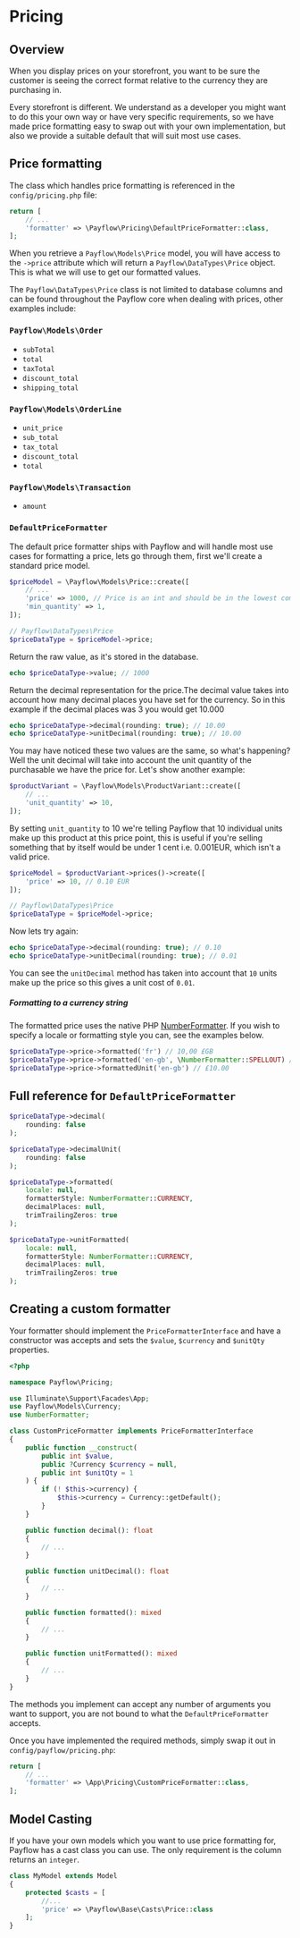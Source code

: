 # Pricing

## Overview

When you display prices on your storefront, you want to be sure the customer is seeing the correct format relative to
the currency they are purchasing in.

Every storefront is different. We understand as a developer you might want to do this your own way or have very specific
requirements, so we have made price formatting easy to swap out with your own implementation, but also we provide a
suitable default that will suit most use cases.

## Price formatting

The class which handles price formatting is referenced in the `config/pricing.php` file:

```php
return [
    // ...
    'formatter' => \Payflow\Pricing\DefaultPriceFormatter::class,
];
```

When you retrieve a `Payflow\Models\Price` model, you will have access to the `->price` attribute which will return
a `Payflow\DataTypes\Price` object. This is what we will use to get our formatted values.

The `Payflow\DataTypes\Price` class is not limited to database columns and can be found throughout the Payflow core when
dealing with prices, other examples include:

### `Payflow\Models\Order`

- `subTotal`
- `total`
- `taxTotal`
- `discount_total`
- `shipping_total`

### `Payflow\Models\OrderLine`

- `unit_price`
- `sub_total`
- `tax_total`
- `discount_total`
- `total`

### `Payflow\Models\Transaction`

- `amount`

### `DefaultPriceFormatter`

The default price formatter ships with Payflow and will handle most use cases for formatting a price, lets go through
them, first we'll create a standard price model.

```php
$priceModel = \Payflow\Models\Price::create([
    // ...
    'price' => 1000, // Price is an int and should be in the lowest common denominator
    'min_quantity' => 1,
]);

// Payflow\DataTypes\Price
$priceDataType = $priceModel->price;
```

Return the raw value, as it's stored in the database.

```php
echo $priceDataType->value; // 1000
```

Return the decimal representation for the price.The decimal value takes into account how many decimal places you have
set for the currency. So in this example if the
decimal places was 3 you would get 10.000

```php
echo $priceDataType->decimal(rounding: true); // 10.00
echo $priceDataType->unitDecimal(rounding: true); // 10.00
```

You may have noticed these two values are the same, so what's happening? Well the unit decimal will take into account
the unit quantity of the purchasable we have the price for. Let's show another example:

```php
$productVariant = \Payflow\Models\ProductVariant::create([
    // ...
    'unit_quantity' => 10,
]);
```

By setting `unit_quantity` to 10 we're telling Payflow that 10 individual units make up this product at this price point,
this is useful if you're selling something that by itself would be under 1 cent i.e. 0.001EUR, which isn't a valid
price.

```php
$priceModel = $productVariant->prices()->create([
    'price' => 10, // 0.10 EUR
]);

// Payflow\DataTypes\Price
$priceDataType = $priceModel->price;
```

Now lets try again:

```php
echo $priceDataType->decimal(rounding: true); // 0.10
echo $priceDataType->unitDecimal(rounding: true); // 0.01
```

You can see the `unitDecimal` method has taken into account that `10` units make up the price so this gives a unit cost
of `0.01`.

##### Formatting to a currency string

The formatted price uses the native PHP [NumberFormatter](https://www.php.net/manual/en/class.numberformatter.php). If
you wish to specify a locale or formatting style you can, see the examples below.

```php
$priceDataType->price->formatted('fr') // 10,00 £GB
$priceDataType->price->formatted('en-gb', \NumberFormatter::SPELLOUT) // ten point zero zero.
$priceDataType->price->formattedUnit('en-gb') // £10.00
```

## Full reference for `DefaultPriceFormatter`

```php
$priceDataType->decimal(
    rounding: false
);

$priceDataType->decimalUnit(
    rounding: false
);

$priceDataType->formatted(
    locale: null, 
    formatterStyle: NumberFormatter::CURRENCY,
    decimalPlaces: null, 
    trimTrailingZeros: true
);

$priceDataType->unitFormatted(
    locale: null, 
    formatterStyle: NumberFormatter::CURRENCY,
    decimalPlaces: null, 
    trimTrailingZeros: true
);
```

## Creating a custom formatter

Your formatter should implement the `PriceFormatterInterface` and have a constructor was accepts and sets
the `$value`, `$currency` and `$unitQty` properties.

```php
<?php

namespace Payflow\Pricing;

use Illuminate\Support\Facades\App;
use Payflow\Models\Currency;
use NumberFormatter;

class CustomPriceFormatter implements PriceFormatterInterface
{
    public function __construct(
        public int $value,
        public ?Currency $currency = null,
        public int $unitQty = 1
    ) {
        if (! $this->currency) {
            $this->currency = Currency::getDefault();
        }
    }

    public function decimal(): float
    {
        // ...
    }

    public function unitDecimal(): float
    {
        // ...
    }

    public function formatted(): mixed
    {
        // ...
    }

    public function unitFormatted(): mixed
    {
        // ...
    }
}
```

The methods you implement can accept any number of arguments you want to support, you are not bound to what
the `DefaultPriceFormatter` accepts.

Once you have implemented the required methods, simply swap it out in `config/payflow/pricing.php`:

```php
return [
    // ...
    'formatter' => \App\Pricing\CustomPriceFormatter::class,
];
```

## Model Casting

If you have your own models which you want to use price formatting for, Payflow has a cast class you can use. The only
requirement is the column returns an `integer`.

```php
class MyModel extends Model
{
    protected $casts = [
        //...
        'price' => \Payflow\Base\Casts\Price::class
    ];
}
```